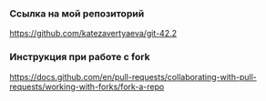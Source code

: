 ### Ссылка на мой репозиторий

https://github.com/katezavertyaeva/git-42.2

### Инструкция при работе с fork

https://docs.github.com/en/pull-requests/collaborating-with-pull-requests/working-with-forks/fork-a-repo